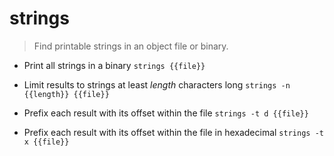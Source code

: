 # strings
> Find printable strings in an object file or binary.

- Print all strings in a binary
`strings {{file}}`

- Limit results to strings at least *length* characters long
`strings -n {{length}} {{file}}`

- Prefix each result with its offset within the file
`strings -t d {{file}}`

- Prefix each result with its offset within the file in hexadecimal
`strings -t x {{file}}`
